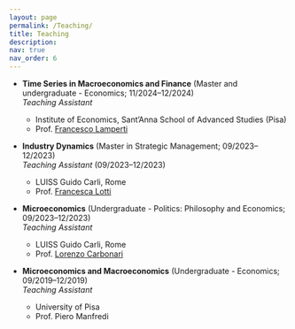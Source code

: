 ```yaml
---
layout: page
permalink: /Teaching/
title: Teaching
description:
nav: true
nav_order: 6
---
```


- **Time Series in Macroeconomics and Finance** (Master and undergraduate - Economics; 11/2024–12/2024)  
  *Teaching Assistant*
   - Institute of Economics, Sant’Anna School of Advanced Studies (Pisa) 
   - Prof. <a href="https://www.santannapisa.it/en/francesco-lamperti" target="_blank">Francesco Lamperti</a>  


- **Industry Dynamics** (Master in Strategic Management; 09/2023–12/2023)  
  *Teaching Assistant* (09/2023–12/2023)
   - LUISS Guido Carli, Rome
   - Prof. <a href="https://sites.google.com/site/francescalotti/" target="_blank">Francesca Lotti</a>
   

- **Microeconomics** (Undergraduate - Politics: Philosophy and Economics; 09/2023–12/2023)    
  *Teaching Assistant* 
   - LUISS Guido Carli, Rome
   - Prof. <a href="https://economia.uniroma2.it/faculty/129/carbonari-lorenzo" target="_blank">Lorenzo Carbonari</a>  


- **Microeconomics and Macroeconomics** (Undergraduate - Economics; 09/2019–12/2019)  
  *Teaching Assistant*
   - University of Pisa
   - Prof. Piero Manfredi
